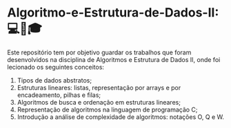 # Algoritmo-e-Estrutura-de-Dados-II::computer::book::mortar_board:

Este repositório tem por objetivo guardar os trabalhos que foram desenvolvidos na disciplina de Algoritmos e Estrutura de Dados II, onde foi lecionado os seguintes conceitos:

1. Tipos de dados abstratos;
2. Estruturas lineares: listas, representação por arrays e por encadeamento, pilhas e filas;
3. Algoritmos de busca e ordenação em estruturas lineares;
4. Representação de algoritmos na linguagem de programação C;
5. Introdução a análise de complexidade de algoritmos: notações O, Q e W.
